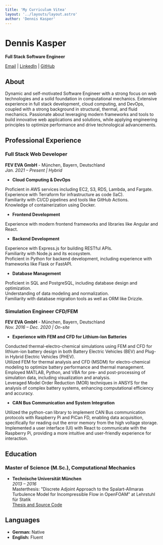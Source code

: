 ```yaml
---
title: 'My Curriculum Vitea'
layout: '../layouts/layout.astro'
author: 'Dennis Kasper'
---
```


<div class="markdown-content">

# Dennis Kasper

**Full Stack Software Engineer**

[Email](mailto:dennis.m.kasper@gmail.com) | [LinkedIn](https://www.linkedin.com/in/dennis-kasper-995b2112b/) | [GitHub](https://github.com/denniskasper)

## About

Dynamic and self-motivated Software Engineer with a strong focus on web technologies and a solid foundation in computational mechanics. Extensive experience in full stack development, cloud computing, and DevOps, coupled with a strong background in structural, thermal, and fluid mechanics. Passionate about leveraging modern frameworks and tools to build innovative web applications and solutions, while applying engineering principles to optimize performance and drive technological advancements.

## Professional Experience

### Full Stack Web Developer

**FEV EVA GmbH** - München, Bayern, Deutschland  
_Jan. 2021 – Present | Hybrid_

- **Cloud Computing & DevOps**

Proficient in AWS services including EC2, S3, RDS, Lambda, and Fargate.  
Experience with Terraform for infrastructure as code (IaC).  
Familiarity with CI/CD pipelines and tools like GitHub Actions.  
Knowledge of containerization using Docker.

- **Frontend Development**

Experience with modern frontend frameworks and libraries like Angular and React.

- **Backend Development**

Experience with Express.js for building RESTful APIs.  
Familiarity with Node.js and its ecosystem.  
Proficient in Python for backend development, including experience with frameworks like Flask or FastAPI.

- **Database Management**

Proficient in SQL and PostgreSQL, including database design and optimization.  
Understanding of data modeling and normalization.  
Familiarity with database migration tools as well as ORM like Drizzle.

### Simulation Engineer CFD/FEM

**FEV EVA GmbH** - München, Bayern, Deutschland  
_Nov. 2016 – Dec. 2020 | On-site_

- **Experience with FEM and CFD for Lithium-Ion Batteries**

Conducted thermal-electro-chemical simulations using FEM and CFD for lithium-ion battery design in both Battery Electric Vehicles (BEV) and Plug-in Hybrid Electric Vehicles (PHEV).  
Utilized FEM for thermal analysis and CFD (MSDM) for electro-chemical modeling to optimize battery performance and thermal management.  
Employed MATLAB, Python, and VBA for pre- and post-processing of simulation data, including visualization and analysis.  
Leveraged Model Order Reduction (MOR) techniques in ANSYS for the analysis of complex battery systems, enhancing computational efficiency and accuracy.

- **CAN Bus Communication and System Integration**

Utilized the python-can library to implement CAN Bus communication protocols with Raspberry Pi and PiCan FD, enabling data acquisition, specifically for reading out the error memory from the high voltage storage.  
Implemented a user interface (UI) with React to communicate with the Raspberry Pi, providing a more intuitive and user-friendly experience for interaction.

## Education

### Master of Science (M.Sc.), Computational Mechanics

- **Technische Universität München**  
  _2013 – 2016_  
  Masterthesis: "Discrete Adjoint Approach to the Spalart-Allmaras Turbulence Model for Incompressible Flow in OpenFOAM" at Lehrstuhl für Statik  
  [Thesis and Source Code](https://github.com/denniskasper/OpenFOAM301)

## Languages

- **German:** Native
- **English:** Fluent

</div>
